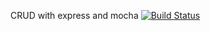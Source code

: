 CRUD with express and mocha
[![Build Status](https://travis-ci.org/ThiaguinhoLS/library-with-express.svg?branch=master)](https://travis-ci.org/ThiaguinhoLS/library-with-express)
